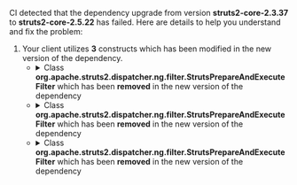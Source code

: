 CI detected that the dependency upgrade from version **struts2-core-2.3.37** to **struts2-core-2.5.22** has failed. Here are details to help you understand and fix the problem:
1. Your client utilizes **3** constructs which has been modified in the new version of the dependency.
   * <details>
        <summary>Class <b>org.apache.struts2.dispatcher.ng.filter.StrutsPrepareAndExecuteFilter</b> which has been <b>removed</b> in the new version of the dependency</summary>
            
        * <details>
          <summary>The failure is identified from the logs generated in the build process. </summary>
          
            *   >[[ERROR] /guice/extensions/struts2/test/com/google/inject/struts2/Struts2FactoryTest.java:[55,19] error: cannot find symbol<br>&nbsp;&nbsp;&nbsp;&nbsp;](https://github.com/chains-project/breaking-good/actions/runs/8110103454/job/22166641300#step:4:2766)
            *   An error was detected in line 55 which is making use of an outdated API.
             ``` java
             55   org.apache.struts2.dispatcher.ng.filter.StrutsPrepareAndExecuteFilter.class;
            ```

          </details>
            
     </details>
   * <details>
        <summary>Class <b>org.apache.struts2.dispatcher.ng.filter.StrutsPrepareAndExecuteFilter</b> which has been <b>removed</b> in the new version of the dependency</summary>
            
        * <details>
          <summary>The failure is identified from the logs generated in the build process. </summary>
          
            *   >[[ERROR] /guice/extensions/struts2/test/com/google/inject/struts2/Struts2FactoryTest.java:[55,19] error: cannot find symbol<br>&nbsp;&nbsp;&nbsp;&nbsp;](https://github.com/chains-project/breaking-good/actions/runs/8110103454/job/22166641300#step:4:2766)
            *   An error was detected in line 55 which is making use of an outdated API.
             ``` java
             55   bind(java.lang.Class);
            ```

          </details>
            
     </details>
   * <details>
        <summary>Class <b>org.apache.struts2.dispatcher.ng.filter.StrutsPrepareAndExecuteFilter</b> which has been <b>removed</b> in the new version of the dependency</summary>
            
        * <details>
          <summary>The failure is identified from the logs generated in the build process. </summary>
          
            *   >[[ERROR] /guice/extensions/struts2/test/com/google/inject/struts2/Struts2FactoryTest.java:[57,35] error: cannot find symbol<br>&nbsp;&nbsp;&nbsp;&nbsp;](https://github.com/chains-project/breaking-good/actions/runs/8110103454/job/22166641300#step:4:2811)
            *   An error was detected in line 57 which is making use of an outdated API.
             ``` java
             57   org.apache.struts2.dispatcher.ng.filter.StrutsPrepareAndExecuteFilter.class;
            ```

          </details>
            
     </details>


